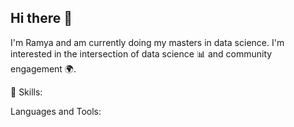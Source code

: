 ## Hi there 👋

I'm Ramya and am currently doing my masters in data science. I'm interested in the intersection of data science 📊 and community engagement 🌍.



🔦 Skills:



Languages and Tools:

